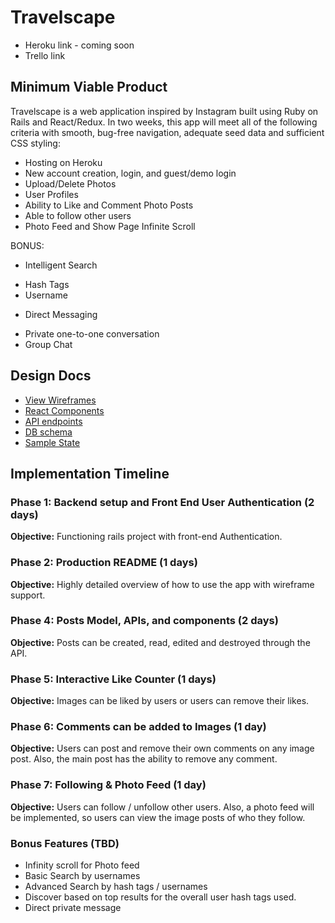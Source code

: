 # Travelscape

- Heroku link - coming soon
- Trello link

## Minimum Viable Product

Travelscape is a web application inspired by Instagram built using Ruby on Rails and React/Redux. In two weeks, this app will meet all of the following criteria with smooth, bug-free navigation, adequate seed data and sufficient CSS styling:

 - Hosting on Heroku
 - New account creation, login, and guest/demo login
 - Upload/Delete Photos
 - User Profiles
 - Ability to Like and Comment Photo Posts
 - Able to follow other users
 - Photo Feed and Show Page Infinite Scroll

 BONUS:
 * Intelligent Search
  + Hash Tags
  + Username
 * Direct Messaging
  + Private one-to-one conversation
  + Group Chat

## Design Docs

 * [View Wireframes][wireframes]
 * [React Components][components]
 * [API endpoints][api-endpoints]
 * [DB schema][schema]
 * [Sample State][sample-state]

 [wireframes]: docs/wireframes
 [components]: docs/component-hierarchy.md
 [sample-state]: docs/sample-state.md
 [api-endpoints]: docs/api-endpoints.md
 [schema]: docs/schema.md


## Implementation Timeline

### Phase 1: Backend setup and Front End User Authentication (2 days)

  **Objective:** Functioning rails project with front-end Authentication.

### Phase 2: Production README (1 days)

  **Objective:** Highly detailed overview of how to use the app with wireframe support.

### Phase 4: Posts Model, APIs, and components (2 days)

  **Objective:** Posts can be created, read, edited and destroyed through the API.

### Phase 5: Interactive Like Counter (1 days)

  **Objective:** Images can be liked by users or  users can remove their likes.

### Phase 6: Comments can be added to Images (1 day)

  **Objective:** Users can post and remove their own comments on any image post. Also, the main post has the ability to remove any comment.

### Phase 7: Following & Photo Feed (1 day)

  **Objective:** Users can follow / unfollow other users. Also, a photo feed will be implemented, so users can view the image posts of who they follow.



### Bonus Features (TBD)
 - Infinity scroll for Photo feed
 - Basic Search by usernames
 - Advanced Search by hash tags / usernames
 - Discover based on top results for the overall user hash tags used.
 - Direct private message
